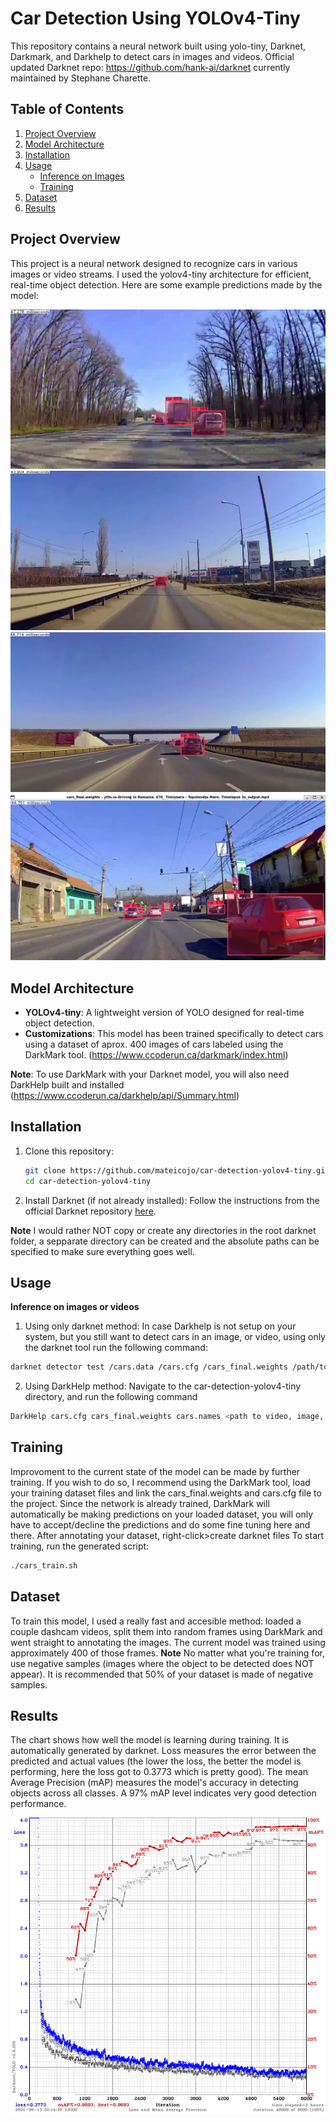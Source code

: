 # Car Detection Using YOLOv4-Tiny

This repository contains a neural network built using yolo-tiny, Darknet, Darkmark, and Darkhelp to detect cars in images and videos.
Official updated Darknet repo: https://github.com/hank-ai/darknet currently maintained by Stephane Charette.

## Table of Contents
1. [Project Overview](#project-overview)
2. [Model Architecture](#model-architecture)
3. [Installation](#installation)
4. [Usage](#usage)
    - [Inference on Images](#inference-on-images)
    - [Training](#training)
5. [Dataset](#dataset)
6. [Results](#results)



## Project Overview
This project is a neural network designed to recognize cars in various images or video streams. I used the yolov4-tiny architecture for efficient, real-time object detection.
Here are some example predictions made by the model:


![img1](https://github.com/mateicojo/car-detection-yolov4-tiny/blob/main/results/image%20(1).png)
![img2](https://github.com/mateicojo/car-detection-yolov4-tiny/blob/main/results/image%20(2).png)
![img3](https://github.com/mateicojo/car-detection-yolov4-tiny/blob/main/results/image%20(3).png)
![img4](https://github.com/mateicojo/car-detection-yolov4-tiny/blob/main/results/image.png)

## Model Architecture
- **YOLOv4-tiny**: A lightweight version of YOLO designed for real-time object detection.
- **Customizations**: This model has been trained specifically to detect cars using a dataset of aprox. 400 images of cars labeled using the DarkMark tool. (https://www.ccoderun.ca/darkmark/index.html)

**Note**: To use DarkMark with your Darknet model, you will also need DarkHelp built and installed (https://www.ccoderun.ca/darkhelp/api/Summary.html)

## Installation

1. Clone this repository:
   ```bash
   git clone https://github.com/mateicojo/car-detection-yolov4-tiny.git
   cd car-detection-yolov4-tiny
   ```
2. Install Darknet (if not already installed): Follow the instructions from the official Darknet repository [here](https://github.com/hank-ai/darknet).
   
**Note** I would rather NOT copy or create any directories in the root darknet folder, a sepparate directory can be created and the absolute paths can be specified to make sure everything goes well.

## Usage
**Inference on images or videos**
1. Using only darknet method:
  In case Darkhelp is not setup on your system, but you still want to detect cars in an image, or video, using only the darknet tool run the following command:
```bash
darknet detector test /cars.data /cars.cfg /cars_final.weights /path/to/image/or/video -ext_output **optional** -threshold <specify a threshold ex. 0.25>
```
2. Using DarkHelp method:
   Navigate to the car-detection-yolov4-tiny directory, and run the following command
```bash
DarkHelp cars.cfg cars_final.weights cars.names <path to video, image, or directory of images>
```
## Training
  Improvoment to the current state of the model can be made by further training. If you wish to do so, I recommend using the DarkMark tool, load your training dataset files and link the cars_final.weights and cars.cfg file to the project.
  Since the network is already trained, DarkMark will automatically be making predictions on your loaded dataset, you will only have to accept/decline the predictions and do some fine tuning here and there.
  After annotating your dataset, right-click>create darknet files
  To start training, run the generated script:
```bash
./cars_train.sh
```
## Dataset
  To train this model, I used a really fast and accesible method: loaded a couple dashcam videos, split them into random frames using DarkMark and went straight to annotating the images. The current model was trained using approximately 400 of those frames. 
  **Note** No matter what you're training for, use negative samples (images where the object to be detected does NOT appear). It is recommended that 50% of your dataset is made of negative samples.

## Results
The chart shows how well the model is learning during training. It is automatically generated by darknet. Loss measures the error between the predicted and actual values (the lower the loss, the better the model is performing, here the loss got to 0.3773 which is pretty good). The mean Average Precision (mAP) measures the model's accuracy in detecting objects across all classes. A 97% mAP level indicates very good detection performance.

![chart](https://github.com/mateicojo/car-detection-yolov4-tiny/blob/main/results/chart.png)
